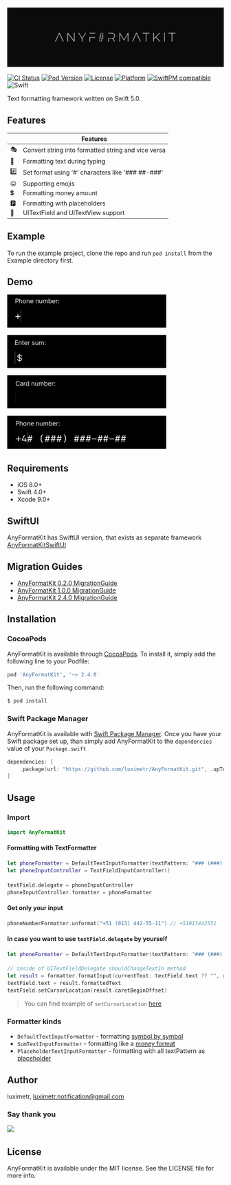 ![AnyFormatKit: Simple text formatting in Swift](Assets/anyformatkit.jpeg)


[![CI Status](http://img.shields.io/travis/luximetr/AnyFormatKit.svg?style=flat)](https://travis-ci.org/luximetr/AnyFormatKit)
[![Pod Version](https://img.shields.io/cocoapods/v/AnyFormatKit.svg?style=flat)](http://cocoapods.org/pods/AnyFormatKit)
[![License](https://img.shields.io/cocoapods/l/AnyFormatKit.svg?style=flat)](http://cocoapods.org/pods/AnyFormatKit)
[![Platform](https://img.shields.io/cocoapods/p/AnyFormatKit.svg?style=flat)](http://cocoapods.org/pods/AnyFormatKit)
[![SwiftPM compatible](https://img.shields.io/badge/SwiftPM-compatible-brightgreen.svg)](https://swift.org/package-manager/)
![Swift](https://img.shields.io/badge/%20in-swift%205.0-brightgreen.svg)

Text formatting framework written on Swift 5.0.

## Features

| |Features |
|-------------------|------------------------------------------------------------|
:performing_arts:| Convert string into formatted string and vice versa
:bicyclist:| Formatting text during typing
:hash:| Set format using '#' characters like '### ##-###'
:stuck_out_tongue:| Supporting emojis
:heavy_dollar_sign:| Formatting money amount
:parking:| Formatting with placeholders
:seedling:| UITextField and UITextView support


## Example

To run the example project, clone the repo and run `pod install` from the Example directory first.

## Demo

![Phone number example](Assets/example_phone_number.gif)

![Currency example](Assets/example_sum.gif)

![Card number example](Assets/example_card_number.gif)

![Placeholder number number example](Assets/example_placeholder_phone_number.gif)

## Requirements

- iOS 8.0+
- Swift 4.0+
- Xcode 9.0+

## SwiftUI

AnyFormatKit has SwiftUI version, that exists as separate framework [AnyFormatKitSwiftUI](https://github.com/luximetr/AnyFormatKitSwiftUI)

## Migration Guides

- [AnyFormatKit 0.2.0 MigrationGuide](Documentation/AnyFormatKit%200.2.0%20MigrationGuide.md)
- [AnyFormatKit 1.0.0 MigrationGuide](Documentation/AnyFormatKit%201.0.0%20MigrationGuide.md)
- [AnyFormatKit 2.4.0 MigrationGuide](Documentation/AnyFormatKit%202.4.0%20MigrationGuide.md)

## Installation

### CocoaPods

AnyFormatKit is available through [CocoaPods](http://cocoapods.org). To install
it, simply add the following line to your Podfile:

```ruby
pod 'AnyFormatKit', '~> 2.4.0'
```

Then, run the following command:

```bash
$ pod install
```

### Swift Package Manager
AnyFormatKit is available with [Swift Package Manager](https://swift.org/package-manager/). 
Once you have your Swift package set up, than simply add AnyFormatKit to the `dependencies` value of your `Package.swift`

```swift
dependencies: [
    .package(url: "https://github.com/luximetr/AnyFormatKit.git", .upToNextMajor(from: "2.4.0"))
]
```

## Usage

### Import

```swift
import AnyFormatKit
```

#### Formatting with TextFormatter

```swift
let phoneFormatter = DefaultTextInputFormatter(textPattern: "### (###) ###-##-##")
let phoneInputController = TextFieldInputController()

textField.delegate = phoneInputController
phoneInputController.formatter = phoneFormatter
```

#### Get only your input
```swift
phoneNumberFormatter.unformat("+51 (013) 442-55-11") // +51013442551 
```

#### In case you want to use `textField.delegate` by yourself 

```swift
let phoneFormatter = DefaultTextInputFormatter(textPattern: "### (###) ###-##-##")

// inside of UITextFieldDelegate shouldChangeTextIn method
let result = formatter.formatInput(currentText: textField.text ?? "", range: range, replacementString: string)
textField.text = result.formattedText
textField.setCursorLocation(result.caretBeginOffset)
```

> You can find example of `setCursorLocation` [here](Source/Extensions/UITextField%2BExtension.swift) 

### Formatter kinds

- `DefaultTextInputFormatter` - formatting [symbol by symbol](Assets/example_phone_number.gif)
- `SumTextInputFormatter` - formatting like a [money format](Assets/example_sum.gif)
- `PlaceholderTextInputFormatter` - formatting with all textPattern as [placeholder](Assets/example_placeholder_phone_number.gif)

## Author

luximetr, luximetr.notification@gmail.com

### Say thank you

<a href="https://paypal.me/luximetr/"><img src="https://github.com/andreostrovsky/donate-with-paypal/blob/master/PNG/blue.png" height="40"></a>

## License

AnyFormatKit is available under the MIT license. See the LICENSE file for more info.
